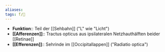 ```yaml
---
aliases: 
tags: f/🧠
---
```


- **Funktion**:: Teil der [[Sehbahn]] ("L" wie "Licht")
- **[[Afferenzen]]**:: Tractus opticus aus ipsilateralen Netzhauthälften beider [[Retinae]]
- **[[Efferenzen]]**:: Sehrinde im [[Occipitallappen]] ("Radiatio optica")